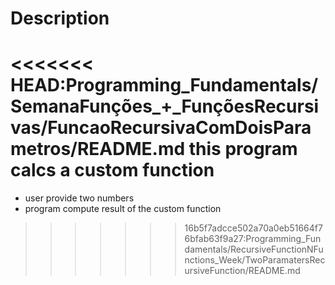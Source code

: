 # Description

<<<<<<< HEAD:Programming_Fundamentals/SemanaFunções_+_FunçõesRecursivas/FuncaoRecursivaComDoisParametros/README.md
this program calcs a custom function
=======
+ user provide two numbers
+ program compute result of the custom function
>>>>>>> 16b5f7adcce502a70a0eb51664f76bfab63f9a27:Programming_Fundamentals/RecursiveFunctionNFunctions_Week/TwoParamatersRecursiveFunction/README.md
